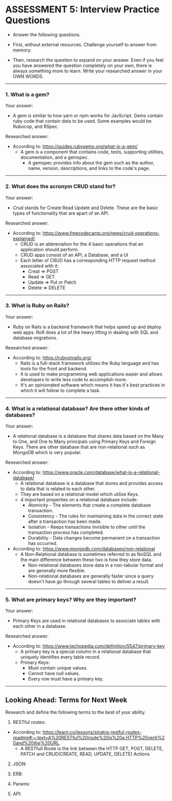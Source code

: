 # ASSESSMENT 5: Interview Practice Questions

* Answer the following questions.

* First, without external resources. Challenge yourself to answer from memory.

* Then, research the question to expand on your answer. Even if you feel you have 
answered the question completely on your own, there is always something more to 
learn. Write your researched answer in your OWN WORDS.

---
<!-- ----------------------------------------------------------------------- -->

### 1. What is a gem?

Your answer:
* A gem is similar to how yarn or npm works for JavScript. Gems contain ruby 
code that contain data to be used. Some examples would be Rubocop, and RSpec.

Researched answer:
* According to: https://guides.rubygems.org/what-is-a-gem/
  * A gem is a component that contains code, tests, supporting utilities, 
  documentation, and a gemspec.
    * A gemspec provides info about the gem such as the author, name, version, 
    descriptions, and links to the code's page.

---
<!-- ----------------------------------------------------------------------- -->
### 2. What does the acronym CRUD stand for?

Your answer:
* Crud stands for Create Read Update and Delete. These are the basic types of 
functionality that are apart of an API.

Researched answer:
* According to: https://www.freecodecamp.org/news/crud-operations-explained/
  * CRUD is an abbreviation for the 4 basic operations that an application 
  should perform.
  * CRUD apps consist of an API, a Database, and a UI 
  * Each letter of CRUD has a corresponding HTTP request method associated with
  it:
    * Creat   =>  POST
    * Read    =>  GET
    * Update  =>  Put or Patch
    * Delete  =>  DELETE

---
<!-- ----------------------------------------------------------------------- -->
### 3. What is Ruby on Rails?

Your answer:
* Ruby on Rails is a backend framework that helps speed up and deploy web apps.
RoR does a lot of the heavy lifting in dealing with SQL and database migrations.

Researched answer:
* According to: https://rubyonrails.org/  
  * Rails is a full-stack framework utilizes the Ruby language and has tools for the front and backend.
  * It is used to make programming web applications easier and allows developers to write less code to accomplish more.
  * It's an opinionated software which means it has it's best practices in which it will follow to complete a task.

---
<!-- ----------------------------------------------------------------------- -->
### 4. What is a relational database? Are there other kinds of databases?

Your answer:
* A relational database is a database that shares data based on the Many to One,
and One to Many principals using Primary Keys and Foreign Keys. There are other
database that are non-relational such as MongoDB which is very popular.

Researched answer:
* According to: https://www.oracle.com/database/what-is-a-relational-database/
  * A relational database is a database that stores and provides access to data 
  that is related to each other. 
  * They are based on a relational model which utilize Keys. 
  * 4 important properties on a relational database include: 
    * Atomicity - The elements that create a complete database transaction.
    * Consistency - The rules for maintaining data in the correct state after
    a transaction has been made.
    * Isolation - Keeps transactions invisible to other until the transaction 
    process has completed. 
    * Durability - Data changes become permanent on a transaction has occurred.
* According to: https://www.mongodb.com/databases/non-relational 
  * A Non-Relational database is sometimes referred to as NoSQL and the main
  difference between these two is how they store data. 
    * Non-relational databases store data in a non-tabular format and are 
    generally more flexible. 
    * Non-relational databases are generally faster since a query doesn't have
    go through several tables to deliver a result.

---
<!-- ----------------------------------------------------------------------- -->
### 5. What are primary keys? Why are they important?

Your answer:
* Primary Keys are used in relational databases to associate tables with each 
other in a database. 

Researched answer:
* According to: https://www.techopedia.com/definition/5547/primary-key
  * A primary key is a special column in a relational database that uniquely
  identifies every table record.
  * Primary Keys:
    * Must contain unique values.
    * Cannot have null values.
    * Every row must have a primary key.

---
<!-- ----------------------------------------------------------------------- -->
## Looking Ahead: Terms for Next Week

Research and define the following terms to the best of your ability.

1. RESTful routes:
* According to: https://learn.co/lessons/sinatra-restful-routes-readme#:~:text=A%20RESTful%20route%20is%20a,HTTP%20verb%20and%20the%20URL.
  * A RESTfull Route is the link between the HTTP GET, POST, DELETE, PATCH and
  CRUD(CREATE, READ, UPDATE, DELETE) Actions 

2. JSON:

3. ERB:

4. Params:

5. API:

